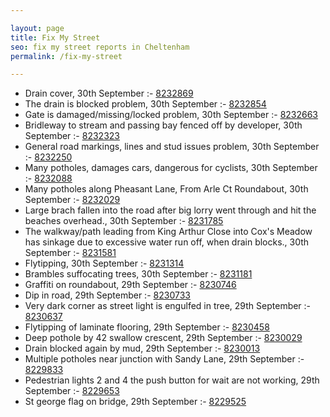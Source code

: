 ```yaml
---

layout: page
title: Fix My Street
seo: fix my street reports in Cheltenham
permalink: /fix-my-street

---
```


<!-- fix_marker starts -->

- Drain cover, 30th September :- [8232869](https://www.fixmystreet.com/report/8232869)
- The drain is blocked problem, 30th September :- [8232854](https://www.fixmystreet.com/report/8232854)
- Gate is damaged/missing/locked problem, 30th September :- [8232663](https://www.fixmystreet.com/report/8232663)
- Bridleway to stream and passing bay fenced off by developer, 30th September :- [8232323](https://www.fixmystreet.com/report/8232323)
- General road markings, lines and stud issues problem, 30th September :- [8232250](https://www.fixmystreet.com/report/8232250)
- Many potholes, damages cars, dangerous for cyclists, 30th September :- [8232088](https://www.fixmystreet.com/report/8232088)
- Many potholes along Pheasant Lane, From Arle Ct Roundabout, 30th September :- [8232029](https://www.fixmystreet.com/report/8232029)
- Large brach fallen into the road after big lorry went through and hit the beaches overhead., 30th September :- [8231785](https://www.fixmystreet.com/report/8231785)
- The walkway/path leading from King Arthur Close into Cox's Meadow has sinkage due to excessive water run off, when drain blocks., 30th September :- [8231581](https://www.fixmystreet.com/report/8231581)
- Flytipping, 30th September :- [8231314](https://www.fixmystreet.com/report/8231314)
- Brambles suffocating trees, 30th September :- [8231181](https://www.fixmystreet.com/report/8231181)
- Graffiti on roundabout, 29th September :- [8230746](https://www.fixmystreet.com/report/8230746)
- Dip in road, 29th September :- [8230733](https://www.fixmystreet.com/report/8230733)
- Very dark corner as street light is engulfed in tree, 29th September :- [8230637](https://www.fixmystreet.com/report/8230637)
- Flytipping of laminate flooring, 29th September :- [8230458](https://www.fixmystreet.com/report/8230458)
- Deep pothole by 42 swallow crescent, 29th September :- [8230029](https://www.fixmystreet.com/report/8230029)
- Drain blocked again by mud, 29th September :- [8230013](https://www.fixmystreet.com/report/8230013)
- Multiple potholes near junction with Sandy Lane, 29th September :- [8229833](https://www.fixmystreet.com/report/8229833)
- Pedestrian lights 2 and 4 the push button for wait are not working, 29th September :- [8229653](https://www.fixmystreet.com/report/8229653)
- St george flag on bridge, 29th September :- [8229525](https://www.fixmystreet.com/report/8229525)

<!-- fix_marker ends -->